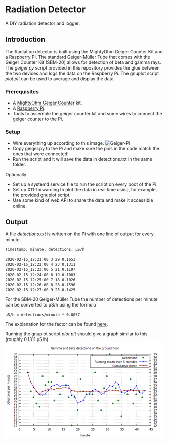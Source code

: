 # Radiation Detector

A DIY radiation detector and logger.

## Introduction

The Radiation detector is built using the MightyOhm Geiger Counter Kit and a Raspberry Pi. The standard Geiger-Müller Tube that comes with the Geiger Counter Kit (SBM-20) allows for detection of beta and gamma rays. The *geiger.py* script provided in this repository provides the glue between the two devices and logs the data on the Raspberry Pi. The gnuplot script *plot.plt* can be used to average and display the data.

### Prerequisites

* A [MightyOhm Geiger Counter](http://mightyohm.com/blog/products/geiger-counter/) kit.
* A [Raspberry Pi](https://www.raspberrypi.org/).
* Tools to assemble the geiger counter kit and some wires to connect the geiger counter to the Pi.

### Setup

* Wire everything up according to this image. 
![Geiger-Pi](media/hardware.png)
* Copy geiger.py to the Pi and make sure the pins in the code match the ones that were connected!
* Run the script and it will save the data in detections.txt in the same folder.

Optionally
* Set up a systemd service file to run the script on every boot of the Pi.
* Set up X11-forwarding to plot the data in real time using, for example, the provided [gnuplot](http://www.gnuplot.info/) script.
* Use some kind of web API to share the data and make it accessible online.

## Output

A file *detections.txt* is written on the Pi with one line of output for every minute.  
```
Timestamp, minute, detections, μS/h

2020-02-15_12:21:00 3 29 0.1653
2020-02-15_12:22:00 4 23 0.1311
2020-02-15_12:23:00 5 21 0.1197
2020-02-15_12:24:00 6 19 0.1083
2020-02-15_12:25:00 7 18 0.1026
2020-02-15_12:26:00 8 28 0.1596
2020-02-15_12:27:00 9 25 0.1425
```
For the SBM-20 Geiger-Müller Tube the number of detections per minute can be converted to μS/h using the formula 
```
μS/h = detections/minute * 0.0057
```
The explanation for the factor can be found [here](https://www.cooking-hacks.com/documentation/tutorials/geiger-counter-radiation-sensor-board-arduino-raspberry-pi-tutorial#cpm_to_servants).

Running the gnuplot script *plot.plt* should give a graph similar to this (roughly 0.1311 μS/h)
![Graph](media/graph.png)


